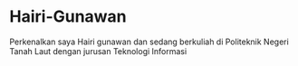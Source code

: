 # Hairi-Gunawan
Perkenalkan saya Hairi gunawan dan sedang berkuliah di Politeknik Negeri Tanah Laut dengan jurusan Teknologi Informasi
